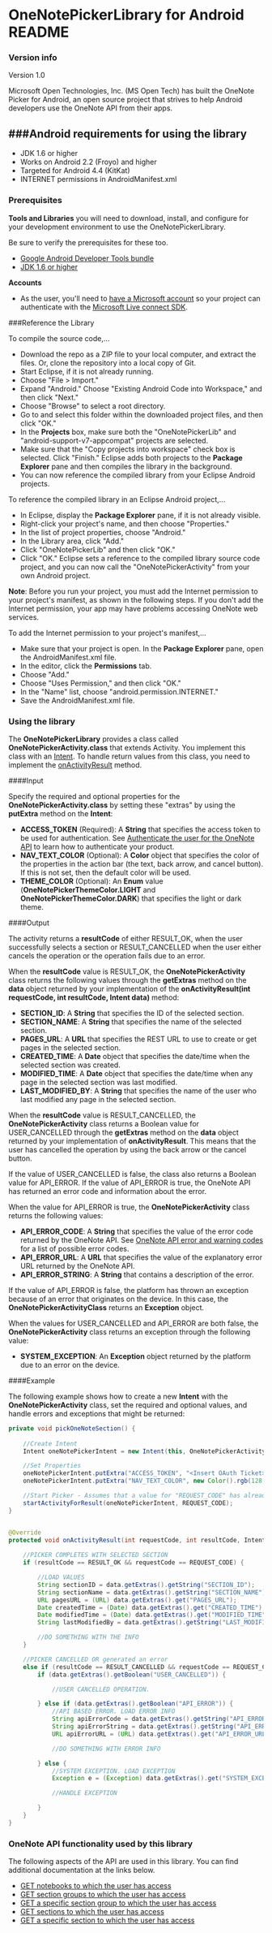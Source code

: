 OneNotePickerLibrary for Android README
================================

### Version info
Version 1.0

Microsoft Open Technologies, Inc. (MS Open Tech) has built the OneNote Picker for Android, an open source project that strives to help Android developers use the OneNote API from their apps.

###Android requirements for using the library
---------------
* JDK 1.6 or higher
* Works on Android 2.2 (Froyo) and higher
* Targeted for Android 4.4 (KitKat)
* INTERNET permissions in AndroidManifest.xml

### Prerequisites

**Tools and Libraries** you will need to download, install, and configure for your development environment to use the OneNotePickerLibrary. 

Be sure to verify the prerequisites for these too.

* [Google Android Developer Tools bundle](http://developer.android.com/sdk/index.html)
* [JDK 1.6 or higher](http://www.oracle.com/technetwork/java/javase/downloads/index.html)  

**Accounts**

* As the user, you'll need to [have a Microsoft account](http://msdn.microsoft.com/EN-US/library/office/dn575426.aspx) 
so your project can authenticate with the [Microsoft Live connect SDK](https://github.com/liveservices/LiveSDK-for-Android).

###Reference the Library

To compile the source code,...

* Download the repo as a ZIP file to your local computer, and extract the files. Or, clone the repository into a local copy of Git.
* Start Eclipse, if it is not already running.
* Choose "File > Import."
* Expand "Android." Choose "Existing Android Code into Workspace," and then click "Next."
* Choose "Browse" to select a root directory.
* Go to and select this folder within the downloaded project files, and then click "OK."
* In the **Projects** box, make sure both the "OneNotePickerLib" and "android-support-v7-appcompat" projects are selected.
* Make sure that the "Copy projects into workspace" check box is selected. Click "Finish."
  Eclipse adds both projects to the **Package Explorer** pane and then
  compiles the library in the background.
* You can now reference the compiled library from your Eclipse Android projects.

  
To reference the compiled library in an Eclipse Android project,...

* In Eclipse, display the **Package Explorer** pane, if it is not already visible.
* Right-click your project's name, and then choose "Properties."
* In the list of project properties, choose "Android."
* In the Library area, click "Add."
* Click "OneNotePickerLib" and then click "OK."
* Click "OK." Eclipse sets a reference to the compiled library source code
  project, and you can now call the "OneNotePickerActivity" from your own
  Android project.

**Note**: Before you run your project, you must add the Internet permission to your
      project's manifest, as shown in the following steps. If you don't add the
      Internet permission, your app may have problems accessing OneNote
      web services.

To add the Internet permission to your project's manifest,...

* Make sure that your project is open. In the **Package Explorer** pane, open the AndroidManifest.xml file.
* In the editor, click the **Permissions** tab.
* Choose "Add."
* Choose "Uses Permission," and then click "OK."
* In the "Name" list, choose "android.permission.INTERNET."
* Save the AndroidManifest.xml file.

### Using the library

The **OneNotePickerLibrary** provides a class called **OneNotePickerActivity.class** that extends Activity. You implement this class with an [Intent](http://developer.android.com/reference/android/content/Intent.html). To handle return values from this class, you need to implement the [onActivityResult](http://developer.android.com/reference/android/app/Activity.html) method.

####Input

Specify the required and optional properties for the **OneNotePickerActivity.class** by setting these "extras" by using the **putExtra** method on the **Intent**:

*  **ACCESS_TOKEN** (Required):  A **String** that specifies the access token to be used for authentication. See [Authenticate the user for the OneNote API](http://msdn.microsoft.com/en-us/library/office/dn575435(v=office.15).aspx) to learn how to authenticate your product.
*  **NAV_TEXT_COLOR** (Optional): A **Color** object that specifies the color of the properties in the action bar (the text, back arrow, and cancel button). If this is not set, then the default color will be used.
*  **THEME_COLOR** (Optional): An **Enum** value (**OneNotePickerThemeColor.LIGHT** and **OneNotePickerThemeColor.DARK**) that specifies the light or dark theme.

####Output

The activity returns a **resultCode** of either RESULT\_OK, when the user successfully selects a section or RESULT\_CANCELLED when the user either cancels the operation or the operation fails due to an error.

When the **resultCode** value is RESULT\_OK, the **OneNotePickerActivity** class returns the following values through the **getExtras** method on the **data** object returned by your implementation of the **onActivityResult(int requestCode, int resultCode, Intent data)** method:

* **SECTION_ID**: A **String** that specifies the ID of the selected section.
* **SECTION_NAME**: A **String** that specifies the name of the selected section.
* **PAGES_URL**: A **URL** that specifies the REST URL to use to create or get pages in the selected section.
* **CREATED_TIME**: A **Date** object that specifies the date/time when the selected section was created.
* **MODIFIED_TIME**: A **Date** object that specifies the date/time when any page in the selected section was last modified.
* **LAST_MODIFIED_BY**: A **String** that specifies the name of the user who last modified any page in the selected section.

When the **resultCode** value is RESULT\_CANCELLED, the **OneNotePickerActivity** class returns  a Boolean value for USER\_CANCELLED through the **getExtras** method on the **data** object returned by your implementation of **onActivityResult**. This means that the user has cancelled the operation by using the back arrow or the cancel button.

If the value of USER\_CANCELLED is false, the class also returns a Boolean value for API\_ERROR. If the value of API\_ERROR is true, the OneNote API has returned an error code and information about the error.

When the value for API_ERROR is true, the **OneNotePickerActivity** class returns the following values:

* **API\_ERROR_CODE**: A **String** that specifies the value of the error code returned by the OneNote API. See [OneNote API error and warning codes](http://msdn.microsoft.com/en-us/library/office/dn750990(v=office.15).aspx) for a list of possible error codes.
* **API\_ERROR_URL**: A **URL** that specifies the value of the explanatory error URL returned by the OneNote API.
* **API\_ERROR_STRING**: A **String** that contains a description of the error.

If the value of API\_ERROR is false, the platform has thrown an exception because of an error that originates on the device. In this case, the **OneNotePickerActivityClass** returns an **Exception** object.

When the values for USER\_CANCELLED and API_ERROR are both false, the **OneNotePickerActivity** class returns an exception through the following value:

* **SYSTEM_EXCEPTION**: An **Exception** object returned by the platform due to an error on the device.

####Example

The following example shows how to create a new **Intent** with the **OneNotePickerActivity** class, set the required and optional values, and handle errors and exceptions that might be returned:

```java
private void pickOneNoteSection() {
    
    //Create Intent
    Intent oneNotePickerIntent = new Intent(this, OneNotePickerActivity.class);

    //Set Properties
    oneNotePickerIntent.putExtra("ACCESS_TOKEN", "<Insert OAuth Ticket>");
    oneNotePickerIntent.putExtra("NAV_TEXT_COLOR", new Color().rgb(128,57,123));

    //Start Picker - Assumes that a value for "REQUEST_CODE" has already been set
    startActivityForResult(oneNotePickerIntent, REQUEST_CODE);
}   


@Override
protected void onActivityResult(int requestCode, int resultCode, Intent data) {
    
    //PICKER COMPLETES WITH SELECTED SECTION
    if (resultCode == RESULT_OK && requestCode == REQUEST_CODE) {

        //LOAD VALUES
        String sectionID = data.getExtras().getString("SECTION_ID");
        String sectionName = data.getExtras().getString("SECTION_NAME");
        URL pagesURL = (URL) data.getExtras().get("PAGES_URL");
        Date createdTime = (Date) data.getExtras().get("CREATED_TIME");
        Date modifiedTime = (Date) data.getExtras().get("MODIFIED_TIME");
        String lastModifiedBy = data.getExtras().getString("LAST_MODIFIED_BY");

        //DO SOMETHING WITH THE INFO
    }

    //PICKER CANCELLED OR generated an error
    else if (resultCode == RESULT_CANCELLED && requestCode == REQUEST_CODE) {
        if (data.getExtras().getBoolean("USER_CANCELLED")) {

            //USER CANCELLED OPERATION.

        } else if (data.getExtras().getBoolean("API_ERROR")) {
            //API BASED ERROR. LOAD ERROR INFO
            String apiErrorCode = data.getExtras().getString("API_ERROR_CODE");
            String apiErrorString = data.getExtras().getString("API_ERROR_STRING");
            URL apiErrorURL = (URL) data.getExtras().get("API_ERROR_URL");

            //DO SOMETHING WITH ERROR INFO

        } else {
            //SYSTEM EXCEPTION. LOAD EXCEPTION
            Exception e = (Exception) data.getExtras().get("SYSTEM_EXCEPTION");

            //HANDLE EXCEPTION

        }
    }
}
```

### OneNote API functionality used by this library

The following aspects of the API are used in this library. You can 
find additional documentation at the links below.

* [GET notebooks to which the user has access](http://msdn.microsoft.com/en-us/library/office/dn769050(v=office.15).aspx)
* [GET section groups to which the user has access](http://msdn.microsoft.com/en-us/library/office/dn769052(v=office.15).aspx)
* [GET a specific section group to which the user has access](http://msdn.microsoft.com/en-us/library/office/dn770192(v=office.15).aspx)
* [GET sections to which the user has access](http://msdn.microsoft.com/en-us/library/office/dn769049(v=office.15).aspx)
* [GET a specific section to which the user has access](http://msdn.microsoft.com/en-us/library/office/dn770191(v=office.15).aspx)
